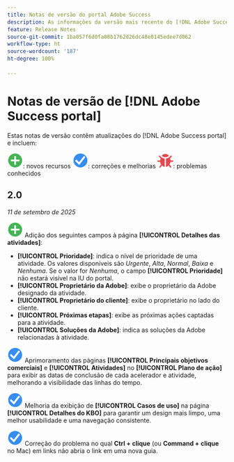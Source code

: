 ```yaml
---
title: Notas de versão do portal Adobe Success
description: As informações da versão mais recente do [!DNL Adobe Success portal].
feature: Release Notes
source-git-commit: 1ba057f6d0fa08b1762d26dc48e0145edee7d062
workflow-type: ht
source-wordcount: '187'
ht-degree: 100%

---
```



# Notas de versão de [!DNL Adobe Success portal]

Estas notas de versão contêm atualizações do [!DNL Adobe Success portal] e incluem:

![Novidade](../adobe-success-portal/assets/new.svg): novos recursos
![Correção](../adobe-success-portal/assets/fix.svg): correções e melhorias
![Bug](../adobe-success-portal/assets/bug.svg): problemas conhecidos

## 2.0

_11 de setembro de 2025_

![Novidade](../adobe-success-portal/assets/new.svg) Adição dos seguintes campos à página **[!UICONTROL Detalhes das atividades]**:

* **[!UICONTROL Prioridade]**: indica o nível de prioridade de uma atividade. Os valores disponíveis são *Urgente*, *Alta*, *Normal*, *Baixa* e *Nenhuma*. Se o valor for *Nenhuma*, o campo **[!UICONTROL Prioridade]** não estará visível na IU do portal.
* **[!UICONTROL Proprietário da Adobe]**: exibe o proprietário da Adobe designado da atividade.
* **[!UICONTROL Proprietário do cliente]**: exibe o proprietário no lado do cliente.
* **[!UICONTROL Próximas etapas]**: exibe as próximas ações captadas para a atividade.
* **[!UICONTROL Soluções da Adobe]**: indica as soluções da Adobe relacionadas à atividade.

![Correção](../adobe-success-portal/assets/fix.svg) Aprimoramento das páginas **[!UICONTROL Principais objetivos comerciais]** e **[!UICONTROL Atividades]** no **[!UICONTROL Plano de ação]** para exibir as datas de conclusão de cada acelerador e atividade, melhorando a visibilidade das linhas do tempo.

![Correção](../adobe-success-portal/assets/fix.svg) Melhoria da exibição de **[!UICONTROL Casos de uso]** na página **[!UICONTROL Detalhes do KBO]** para garantir um design mais limpo, uma melhor usabilidade e uma navegação consistente.

![Correção](../adobe-success-portal/assets/fix.svg) Correção do problema no qual **Ctrl + clique** (ou **Command + clique** no Mac) em links não abria o link em uma nova guia.


